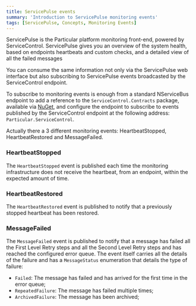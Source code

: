 ```yaml
---
title: ServicePulse events
summary: 'Introduction to ServicePulse monitoring events'
tags: [ServicePulse, Concepts, Monitoring Events]
---
```


ServicePulse is the Particular platform monitoring front-end, powered by ServiceControl. ServicePulse gives you an overview of the system health, based on endpoints heartbeats and custom checks, and a detailed view of all the failed messages

You can consume the same information not only via the ServicePulse web interface but also subscribing to ServicePulse events broadcasted by the ServiceControl endpoint.

To subscribe to monitoring events is enough from a standard NServiceBus endpoint to add a reference to the `ServiceControl.Contracts` package, available via [NuGet](https://www.nuget.org/packages/ServiceControl.Contracts/), and configure the endpoint to subscribe to events published by the ServiceControl endpoint at the following address:
`Particular.ServiceControl`.

Actually there a 3 different monitoring events: HeartbeatStopped, HeartbeatRestored and MessageFailed.

### HeartbeatStopped

The `HeartbeatStopped` event is published each time the monitoring infrastructure does not receive the heartbeat, from an endpoint, within the expected amount of time.

### HeartbeatRestored

The `HeartbeatRestored` event is published to notify that a previously stopped heartbeat has been restored.

### MessageFailed

The `MessageFailed` event is published to notify that a message has failed all the First Level Retry steps and all the Second Level Retry steps and has reached the configured error queue. The event itself carries all the details of the failure and has a `MessageStatus` enumeration that details the type of failure:

* `Failed`: The message has failed and has arrived for the first time in the error queue;
* `RepeatedFailure`: The message has failed multiple times;
* `ArchivedFailure`: The message has been archived;